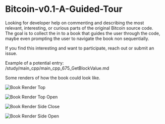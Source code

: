 # Bitcoin-v0.1-A-Guided-Tour

Looking for developer help on commenting and describing the most relevant, interesting, or curious parts of the original Bitcoin source code. The goal is to collect the in to a book that guides the user through the code, maybe even prompting the user to navigate the book non sequentially.

If you find this interesting and want to participate, reach out or submit an issue.


Example of a potential entry:
/study/main_cpp/main_cpp_675_GetBlockValue.md


Some renders of how the book could look like.

![Book Render Top](https://piratehash.com/wp-content/uploads/2019/12/Bitcoin_Book_Tour_cover-1536x960.jpg)

![Book Render Top Open](https://piratehash.com/wp-content/uploads/2019/12/Bitcoin_Book_Tour_open_top.jpg)

![Book Render Side Close](https://piratehash.com/wp-content/uploads/2019/12/Bitcoin_Book_Tour_cover_up.jpg)

![Book Render Side Open](https://piratehash.com/wp-content/uploads/2019/12/Bitcoin_Book_Tour_open_tele.jpg)

